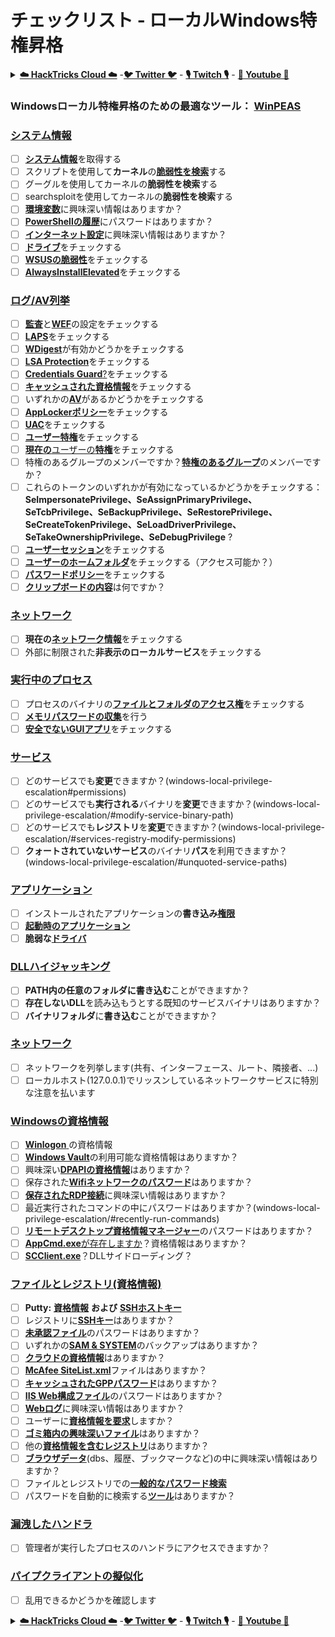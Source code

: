 # チェックリスト - ローカルWindows特権昇格

<details>

<summary><a href="https://cloud.hacktricks.xyz/pentesting-cloud/pentesting-cloud-methodology"><strong>☁️ HackTricks Cloud ☁️</strong></a> -<a href="https://twitter.com/hacktricks_live"><strong>🐦 Twitter 🐦</strong></a> - <a href="https://www.twitch.tv/hacktricks_live/schedule"><strong>🎙️ Twitch 🎙️</strong></a> - <a href="https://www.youtube.com/@hacktricks_LIVE"><strong>🎥 Youtube 🎥</strong></a></summary>

- **サイバーセキュリティ企業**で働いていますか？ **HackTricksで会社を宣伝**したいですか？または、**最新バージョンのPEASSを入手したり、HackTricksをPDFでダウンロード**したいですか？[**SUBSCRIPTION PLANS**](https://github.com/sponsors/carlospolop)をチェックしてください！

- [**The PEASS Family**](https://opensea.io/collection/the-peass-family)を発見しましょう。独占的な[**NFT**](https://opensea.io/collection/the-peass-family)のコレクションです。

- [**公式のPEASS＆HackTricksグッズ**](https://peass.creator-spring.com)を手に入れましょう。

- [**💬**](https://emojipedia.org/speech-balloon/) [**Discordグループ**](https://discord.gg/hRep4RUj7f)または[**telegramグループ**](https://t.me/peass)に**参加**するか、**Twitter**で[**🐦**](https://github.com/carlospolop/hacktricks/tree/7af18b62b3bdc423e11444677a6a73d4043511e9/\[https:/emojipedia.org/bird/README.md)[**@carlospolopm**](https://twitter.com/hacktricks_live)**をフォロー**してください。

- **ハッキングのトリックを共有するには、[hacktricksリポジトリ](https://github.com/carlospolop/hacktricks)と[hacktricks-cloudリポジトリ](https://github.com/carlospolop/hacktricks-cloud)にPRを提出**してください。

</details>

### **Windowsローカル特権昇格のための最適なツール：** [**WinPEAS**](https://github.com/carlospolop/privilege-escalation-awesome-scripts-suite/tree/master/winPEAS)

### [システム情報](windows-local-privilege-escalation/#system-info)

* [ ] [**システム情報**](windows-local-privilege-escalation/#system-info)を取得する
* [ ] スクリプトを使用して**カーネル**の[**脆弱性を検索**](windows-local-privilege-escalation/#version-exploits)する
* [ ] グーグルを使用してカーネルの**脆弱性を検索**する
* [ ] searchsploitを使用してカーネルの**脆弱性を検索**する
* [ ] [**環境変数**](windows-local-privilege-escalation/#environment)に興味深い情報はありますか？
* [ ] [**PowerShellの履歴**](windows-local-privilege-escalation/#powershell-history)にパスワードはありますか？
* [ ] [**インターネット設定**](windows-local-privilege-escalation/#internet-settings)に興味深い情報はありますか？
* [ ] [**ドライブ**](windows-local-privilege-escalation/#drives)をチェックする
* [ ] [**WSUSの脆弱性**](windows-local-privilege-escalation/#wsus)をチェックする
* [ ] [**AlwaysInstallElevated**](windows-local-privilege-escalation/#alwaysinstallelevated)をチェックする

### [ログ/AV列挙](windows-local-privilege-escalation/#enumeration)

* [ ] [**監査**](windows-local-privilege-escalation/#audit-settings)と[**WEF**](windows-local-privilege-escalation/#wef)の設定をチェックする
* [ ] [**LAPS**](windows-local-privilege-escalation/#laps)をチェックする
* [ ] [**WDigest**](windows-local-privilege-escalation/#wdigest)が有効かどうかをチェックする
* [ ] [**LSA Protection**](windows-local-privilege-escalation/#lsa-protection)をチェックする
* [ ] [**Credentials Guard**](windows-local-privilege-escalation/#credentials-guard)[?](windows-local-privilege-escalation/#cached-credentials)をチェックする
* [ ] [**キャッシュされた資格情報**](windows-local-privilege-escalation/#cached-credentials)をチェックする
* [ ] いずれかの[**AV**](windows-av-bypass)があるかどうかをチェックする
* [ ] [**AppLockerポリシー**](authentication-credentials-uac-and-efs#applocker-policy)をチェックする
* [ ] [**UAC**](authentication-credentials-uac-and-efs/uac-user-account-control)をチェックする
* [ ] [**ユーザー特権**](windows-local-privilege-escalation/#users-and-groups)をチェックする
* [ ] [**現在の**ユーザーの**特権**](windows-local-privilege-escalation/#users-and-groups)をチェックする
* [ ] 特権のあるグループのメンバーですか？[**特権のあるグループ**](windows-local-privilege-escalation/#privileged-groups)のメンバーですか？
* [ ] これらのトークンのいずれかが有効になっているかどうかをチェックする：**SeImpersonatePrivilege、SeAssignPrimaryPrivilege、SeTcbPrivilege、SeBackupPrivilege、SeRestorePrivilege、SeCreateTokenPrivilege、SeLoadDriverPrivilege、SeTakeOwnershipPrivilege、SeDebugPrivilege** ?
* [ ] [**ユーザーセッション**](windows-local-privilege-escalation/#logged-users-sessions)をチェックする
* [ ] [**ユーザーのホームフォルダ**](windows-local-privilege-escalation/#home-folders)をチェックする（アクセス可能か？）
* [ ] [**パスワードポリシー**](windows-local-privilege-escalation/#password-policy)をチェックする
* [ ] [**クリップボードの内容**](windows-local-privilege-escalation/#get-the-content-of-the-clipboard)は何ですか？

### [ネットワーク](windows-local-privilege-escalation/#network)

* [ ] **現在の**[**ネットワーク情報**](windows-local-privilege-escalation/#network)をチェックする
* [ ] 外部に制限された**非表示のローカルサービス**をチェックする

### [実行中のプロセス](windows-local-privilege-escalation/#running-processes)

* [ ] プロセスのバイナリの[**ファイルとフォルダのアクセス権**](windows-local-privilege-escalation/#file-and-folder-permissions)をチェックする
* [ ] [**メモリパスワードの収集**](windows-local-privilege-escalation/#memory-password-mining)を行う
* [ ] [**安全でないGUIアプリ**](windows-local-privilege-escalation/#insecure-gui-apps)をチェックする
### [サービス](windows-local-privilege-escalation/#services)

* [ ] どのサービスでも**変更**できますか？(windows-local-privilege-escalation#permissions)
* [ ] どのサービスでも**実行される**バイナリを**変更**できますか？(windows-local-privilege-escalation/#modify-service-binary-path)
* [ ] どのサービスでも**レジストリ**を**変更**できますか？(windows-local-privilege-escalation/#services-registry-modify-permissions)
* [ ] **クォートされていないサービス**のバイナリ**パス**を利用できますか？(windows-local-privilege-escalation/#unquoted-service-paths)

### [**アプリケーション**](windows-local-privilege-escalation/#applications)

* [ ] インストールされたアプリケーションの**書き込み**[**権限**](windows-local-privilege-escalation/#write-permissions)
* [ ] [**起動時のアプリケーション**](windows-local-privilege-escalation/#run-at-startup)
* [ ] **脆弱な**[**ドライバ**](windows-local-privilege-escalation/#drivers)

### [DLLハイジャッキング](windows-local-privilege-escalation/#path-dll-hijacking)

* [ ] **PATH内の任意のフォルダに書き込む**ことができますか？
* [ ] **存在しないDLL**を読み込もうとする既知のサービスバイナリはありますか？
* [ ] **バイナリフォルダ**に**書き込む**ことができますか？

### [ネットワーク](windows-local-privilege-escalation/#network)

* [ ] ネットワークを列挙します(共有、インターフェース、ルート、隣接者、...)
* [ ] ローカルホスト(127.0.0.1)でリッスンしているネットワークサービスに特別な注意を払います

### [Windowsの資格情報](windows-local-privilege-escalation/#windows-credentials)

* [ ] [**Winlogon** ](windows-local-privilege-escalation/#winlogon-credentials)の資格情報
* [ ] [**Windows Vault**](windows-local-privilege-escalation/#credentials-manager-windows-vault)の利用可能な資格情報はありますか？
* [ ] 興味深い[**DPAPIの資格情報**](windows-local-privilege-escalation/#dpapi)はありますか？
* [ ] 保存された[**Wifiネットワークのパスワード**](windows-local-privilege-escalation/#wifi)はありますか？
* [ ] [**保存されたRDP接続**](windows-local-privilege-escalation/#saved-rdp-connections)に興味深い情報はありますか？
* [ ] 最近実行されたコマンドの中にパスワードはありますか？(windows-local-privilege-escalation/#recently-run-commands)
* [ ] [**リモートデスクトップ資格情報マネージャー**](windows-local-privilege-escalation/#remote-desktop-credential-manager)のパスワードはありますか？
* [ ] [**AppCmd.exe**が存在しますか](windows-local-privilege-escalation/#appcmd-exe)？資格情報はありますか？
* [ ] [**SCClient.exe**](windows-local-privilege-escalation/#scclient-sccm)？DLLサイドローディング？

### [ファイルとレジストリ(資格情報)](windows-local-privilege-escalation/#files-and-registry-credentials)

* [ ] **Putty:** [**資格情報**](windows-local-privilege-escalation/#putty-creds) **および** [**SSHホストキー**](windows-local-privilege-escalation/#putty-ssh-host-keys)
* [ ] レジストリに[**SSHキー**](windows-local-privilege-escalation/#ssh-keys-in-registry)はありますか？
* [ ] [**未承認ファイル**](windows-local-privilege-escalation/#unattended-files)のパスワードはありますか？
* [ ] いずれかの[**SAM & SYSTEM**](windows-local-privilege-escalation/#sam-and-system-backups)のバックアップはありますか？
* [ ] [**クラウドの資格情報**](windows-local-privilege-escalation/#cloud-credentials)はありますか？
* [ ] [**McAfee SiteList.xml**](windows-local-privilege-escalation/#mcafee-sitelist.xml)ファイルはありますか？
* [ ] [**キャッシュされたGPPパスワード**](windows-local-privilege-escalation/#cached-gpp-pasword)はありますか？
* [ ] [**IIS Web構成ファイル**](windows-local-privilege-escalation/#iis-web-config)のパスワードはありますか？
* [ ] [**Webログ**](windows-local-privilege-escalation/#logs)に興味深い情報はありますか？
* [ ] ユーザーに[**資格情報を要求**](windows-local-privilege-escalation/#ask-for-credentials)しますか？
* [ ] [**ゴミ箱内の興味深いファイル**](windows-local-privilege-escalation/#credentials-in-the-recyclebin)はありますか？
* [ ] 他の[**資格情報を含むレジストリ**](windows-local-privilege-escalation/#inside-the-registry)はありますか？
* [ ] [**ブラウザデータ**](windows-local-privilege-escalation/#browsers-history)(dbs、履歴、ブックマークなど)の中に興味深い情報はありますか？
* [ ] ファイルとレジストリでの[**一般的なパスワード検索**](windows-local-privilege-escalation/#generic-password-search-in-files-and-registry)
* [ ] パスワードを自動的に検索する[**ツール**](windows-local-privilege-escalation/#tools-that-search-for-passwords)はありますか？

### [漏洩したハンドラ](windows-local-privilege-escalation/#leaked-handlers)

* [ ] 管理者が実行したプロセスのハンドラにアクセスできますか？

### [パイプクライアントの擬似化](windows-local-privilege-escalation/#named-pipe-client-impersonation)

* [ ] 乱用できるかどうかを確認します

<details>

<summary><a href="https://cloud.hacktricks.xyz/pentesting-cloud/pentesting-cloud-methodology"><strong>☁️ HackTricks Cloud ☁️</strong></a> -<a href="https://twitter.com/hacktricks_live"><strong>🐦 Twitter 🐦</strong></a> - <a href="https://www.twitch.tv/hacktricks_live/schedule"><strong>🎙️ Twitch 🎙️</strong></a> - <a href="https://www.youtube.com/@hacktricks_LIVE"><strong>🎥 Youtube 🎥</strong></a></summary>

- **サイバーセキュリティ企業で働いていますか？** HackTricksで**会社を宣伝**したいですか？または、**PEASSの最新バージョンやHackTricksのPDFをダウンロード**したいですか？[**SUBSCRIPTION PLANS**](https://github.com/sponsors/carlospolop)をチェックしてください！

- [**The PEASS Family**](https://opensea.io/collection/the-peass-family)を発見しましょう。独占的な[**NFT**](https://opensea.io/collection/the-peass-family)のコレクションです。

- [**公式のPEASS＆HackTricksグッズ**](https://peass.creator-spring.com)を手に入れましょう。

- [**💬**](https://emojipedia.org/speech-balloon/) [**Discordグループ**](https://discord.gg/hRep4RUj7f)または[**Telegramグループ**](https://t.me/peass)に**参加**するか、**Twitter**で**フォロー**してください[**🐦**](https://github.com/carlospolop/hacktricks/tree/7af18b62b3bdc423e11444677a6a73d4043511e9/\[https:/emojipedia.org/bird/README.md)[**

